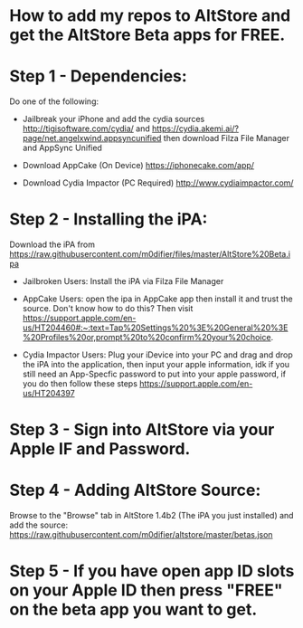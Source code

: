 # How to add my repos to AltStore and get the AltStore Beta apps for FREE.

# Step 1 - Dependencies:

Do one of the following:

 - Jailbreak your iPhone and add the cydia sources http://tigisoftware.com/cydia/ and https://cydia.akemi.ai/?page/net.angelxwind.appsyncunified then download Filza File Manager and AppSync Unified

 - Download AppCake (On Device) https://iphonecake.com/app/

 - Download Cydia Impactor (PC Required) http://www.cydiaimpactor.com/

# Step 2 - Installing the iPA:

Download the iPA from https://raw.githubusercontent.com/m0difier/files/master/AltStore%20Beta.ipa

 - Jailbroken Users: Install the iPA via Filza File Manager
 
 - AppCake Users: open the ipa in AppCake app then install it and trust the source. Don't know how to do this? Then visit https://support.apple.com/en-us/HT204460#:~:text=Tap%20Settings%20%3E%20General%20%3E%20Profiles%20or,prompt%20to%20confirm%20your%20choice.
 
 - Cydia Impactor Users: Plug your iDevice into your PC and drag and drop the iPA into the application, then input your apple information, idk if you still need an App-Specfic password to put into your apple password, if you do then follow these steps https://support.apple.com/en-us/HT204397
 
 # Step 3 - Sign into AltStore via your Apple IF and Password.
 
 # Step 4 - Adding AltStore Source:
 
 Browse to the "Browse" tab in AltStore 1.4b2 (The iPA you just installed) and add the source: https://raw.githubusercontent.com/m0difier/altstore/master/betas.json
 
 # Step 5 - If you have open app ID slots on your Apple ID then press "FREE" on the beta app you want to get.
